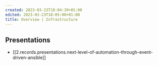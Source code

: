 ```yaml
---
created: 2023-03-23T18:04:39+01:00
edited: 2023-03-23T18:05:00+01:00
title: Overview | Infrastructure
---
```


## Presentations

- [[2.records.presentations.next-level-of-automation-through-event-driven-ansible]]
